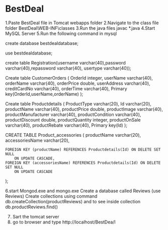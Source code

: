 # BestDeal

1.Paste BestDeal file in Tomcat webapps folder
2.Navigate to the class file folder BestDeal\WEB-INF\classes
3.Run the java files javac *.java
4.Start MySQL Server
5.Run the following command in mysql

create database bestdealdatabase;

use bestdealdatabase;

create table Registration(username varchar(40),password varchar(40),repassword varchar(40),
usertype varchar(40));


Create table CustomerOrders
(
    OrderId integer,
    userName varchar(40),
    orderName varchar(40),
    orderPrice double,
    userAddress varchar(40),
    creditCardNo varchar(40),
    orderTime varchar(40),
    Primary key(OrderId,userName,orderName)
);

Create table Productdetails
(
	ProductType varchar(20),
	Id varchar(20),
	productName varchar(40),
	productPrice double,
	productImage varchar(40),
	productManufacturer varchar(40),
	productCondition varchar(40),
	productDiscount double,
	productQuantity integer,
	productOnSale varchar(40),
	productRebate varchar(40),
	Primary key(Id)
);

CREATE TABLE Product_accessories (
    productName varchar(20),
    accessoriesName  varchar(20),
    

    FOREIGN KEY (productName) REFERENCES Productdetails(Id) ON DELETE SET NULL
        ON UPDATE CASCADE,
    FOREIGN KEY (accessoriesName) REFERENCES Productdetails(Id) ON DELETE SET NULL
        ON UPDATE CASCADE    
);


6.start Mongod.exe and mongo.exe
Create a database called Reviews (use Reviews)
Create collections using command db.createCollection(productReviews) 
and to see inside collection
db.productReviews.find()

7. Sart the tomcat server
8. go to browser and type http://localhost/BestDea/l